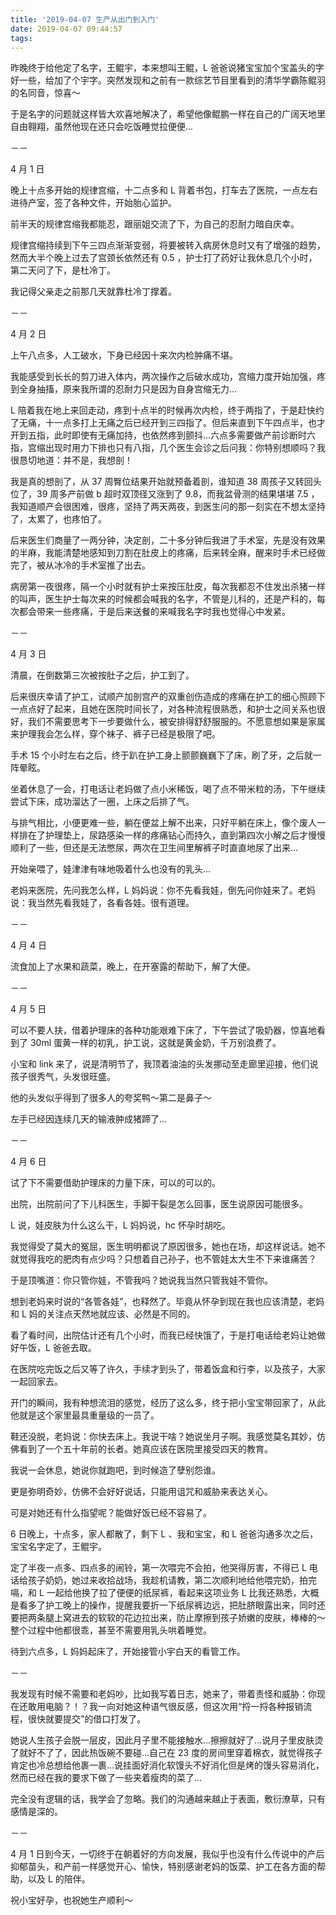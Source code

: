 ```yaml
---
title: '2019-04-07 生产从出门到入门'
date: 2019-04-07 09:44:57
tags:
---
```


昨晚终于给他定了名字，王鲲宇，本来想叫王鲲，L 爸爸说猪宝宝加个宝盖头的字好一些，给加了个宇字。突然发现和之前有一款综艺节目里看到的清华学霸陈鲲羽的名同音，惊喜～

于是名字的问题就这样皆大欢喜地解决了，希望他像鲲鹏一样在自己的广阔天地里自由翱翔，虽然他现在还只会吃饭睡觉拉便便...

－－

4 月 1 日

晚上十点多开始的规律宫缩，十二点多和 L 背着书包，打车去了医院，一点左右进待产室，签了各种文件，开始胎心监护。

前半天的规律宫缩我都能忍，跟丽姐交流了下，为自己的忍耐力暗自庆幸。

规律宫缩持续到下午三四点渐渐变弱，将要被转入病房休息时又有了增强的趋势，然而大半个晚上过去了宫颈长依然还有 0.5 ，护士打了药好让我休息几个小时，第二天问了下，是杜冷丁。

我记得父亲走之前那几天就靠杜冷丁撑着。

－－

4 月 2 日

上午八点多，人工破水，下身已经因十来次内检肿痛不堪。

我能感受到长长的剪刀进入体内，两次操作之后破水成功，宫缩力度开始加强，疼到全身抽搐，原来我所谓的忍耐力只是因为自身宫缩无力...

L 陪着我在地上来回走动，疼到十点半的时候再次内检，终于两指了，于是赶快约了无痛，十一点多打上无痛之后已经开到三四指了。但后来直到下午四点半，也才开到五指，此时即使有无痛加持，也依然疼到颤抖...六点多需要做产前诊断时六指，宫缩出现时用力下排也只有八指，几个医生会诊之后问我：你特别想顺吗？我很恳切地道：并不是，我想剖！

我是真的想剖了，从 37 周臀位结果开始就预备着剖，谁知道 38 周孩子又转回头位了，39 周多产前做 b 超时双顶径又涨到了 9.8，而我盆骨测的结果堪堪 7.5 ，我知道顺产会很困难，很疼，坚持了两天两夜，到医生问的那一刻实在不想太坚持了，太累了，也疼怕了。

后来医生们商量了一两分钟，决定剖，二十多分钟后我进了手术室，先是没有效果的半麻，我能清楚地感知到刀割在肚皮上的疼痛，后来转全麻，醒来时手术已经做完了，被从冰冷的手术室推了出去。

病房第一夜很疼，隔一个小时就有护士来按压肚皮，每次我都忍不住发出杀猪一样的叫声，医生护士每次来的时候都会喊我的名字，不管是儿科的，还是产科的，每次都会带来一些疼痛，于是后来送餐的来喊我名字时我也觉得心中发紧。

－－

4 月 3 日

清晨，在倒数第三次被按肚子之后，护工到了。

后来很庆幸请了护工，试顺产加剖宫产的双重创伤造成的疼痛在护工的细心照顾下一点点好了起来，且她在医院时间长了，对各种流程很熟悉，和护士之间关系也很好，我们不需要思考下一步要做什么，被安排得舒舒服服的。不愿意想如果是家属来护理我会怎么样，穿个袜子、裤子已经是极限了吧。

手术 15 个小时左右之后，终于趴在护工身上颤颤巍巍下了床，刷了牙，之后就一阵晕眩。

坐着休息了一会，打电话让老妈做了点小米稀饭，喝了点不带米粒的汤，下午继续尝试下床，成功溜达了一圈，上床之后排了气。

与排气相比，小便更难一些，躺在便盆上解不出来，只好平躺在床上，像个废人一样排在了护理垫上，尿路感染一样的疼痛钻心而持久，直到第四次小解之后才慢慢顺利了一些，但还是无法憋尿，两次在卫生间里解裤子时直直地尿了出来...

开始亲喂了，娃津津有味地吸着什么也没有的乳头...

老妈来医院，先问我怎么样，L 妈妈说：你不先看我娃，倒先问你娃来了。老妈说：我当然先看我娃了，各看各娃。很有道理。

－－

4 月 4 日

流食加上了水果和蔬菜，晚上，在开塞露的帮助下，解了大便。

－－

4 月 5 日

可以不要人扶，借着护理床的各种功能艰难下床了，下午尝试了吸奶器，惊喜地看到了 30ml 蛋黄一样的初乳，护工说，这就是黄金奶，千万别浪费了。

小宝和 link 来了，说是清明节了，我顶着油油的头发挪动至走廊里迎接，他们说孩子很秀气，头发很旺盛。

他的头发似乎得到了很多人的夸奖鸭～第二是鼻子～

左手已经因连续几天的输液肿成猪蹄了...

－－

4 月 6 日

试了下不需要借助护理床的力量下床，可以的可以的。

出院，出院前问了下儿科医生，手脚干裂是怎么回事，医生说原因可能很多。

L 说，娃皮肤为什么这么干，L 妈妈说，hc 怀孕时胡吃。

我觉得受了莫大的冤屈，医生明明都说了原因很多，她也在场，却这样说话。她不就觉得我吃的肥肉有点少吗？只想着自己孙子，也不管娃太大生不下来谁痛苦？

于是顶嘴道：你只管你娃，不管我吗？她说我当然只管我娃不管你。

想到老妈来时说的“各管各娃”，也释然了。毕竟从怀孕到现在我也应该清楚，老妈和 L 妈的关注点天然地就应该、必然是不同的。

看了看时间，出院估计还有几个小时，而我已经快饿了，于是打电话给老妈让她做好午饭，L 爸爸去取。

在医院吃完饭之后又等了许久，手续才到头了，带着饭盒和行李，以及孩子，大家一起回家去。

开门的瞬间，我有种想流泪的感觉，经历了这么多，终于把小宝宝带回家了，从此他就是这个家里最具重量级的一员了。

鞋还没脱，老妈说：你快去床上。我说干啥？她说坐月子啊。我感觉莫名其妙，仿佛看到了一个五十年前的长者。她真应该在医院里接受四天的教育。

我说一会休息，她说你就跑吧，到时候造了孽别怨谁。

更是弥明奇妙，仿佛不会好好说话，只能用诅咒和威胁来表达关心。

可是对她还有什么指望呢？能做好饭已经不容易了。

6 日晚上，十点多，家人都散了，剩下 L 、我和宝宝，和 L 爸爸沟通多次之后，宝宝名字定了，王鲲宇。

定了半夜一点多、四点多的闹铃，第一次喂完不会拍，他哭得厉害，不得已 L 电话给孩子奶奶，她过来收拾战场，我趁机请教，第二次顺利地给他喂完奶，拍完嗝，和 L 一起给他换了拉了便便的纸尿裤，看起来这项业务 L 比我还熟悉，大概是看多了护工晚上的操作，提醒我要折一下纸尿裤边远，把肚脐眼露出来，同时还要把两条腿上窝进去的软软的花边拉出来，防止摩擦到孩子娇嫩的皮肤，棒棒的～整个过程中他都很乖，甚至不需要用乳头哄着睡觉。

待到六点多，L 妈妈起床了，开始接管小宇白天的看管工作。

－－

我发现有时候不需要和老妈吵，比如我写着日志，她来了，带着责怪和威胁：你现在还敢用电脑？！？我一向对她这种语气很反感，但这次用“捋一捋各种报销流程，很快就要提交”的借口打发了。

她说人生孩子会脱一层皮，因此月子里不能接触水...擦擦就好了...说月子里皮肤烫了就好不了了，因此热饭碗不要碰...自己在 23 度的房间里穿着棉衣，就觉得孩子肯定也冷总想给他裹一裹...说挂面好消化软馒头不好消化但是烤的馒头容易消化，然而已经在我的要求下做了一些夹着瘦肉的菜了...

完全没有逻辑的话，我学会了忽略。我们的沟通越来越止于表面，敷衍潦草，只有感情是深的。

－－

4 月 1 日到今天，一切终于在朝着好的方向发展，我似乎也没有什么传说中的产后抑郁苗头，和产前一样感觉开心、愉快，特别感谢老妈的饭菜、护工在各方面的帮助，以及 L 的陪伴。

祝小宝好孕，也祝她生产顺利～


